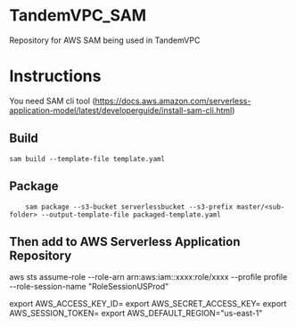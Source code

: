 # TandemVPC_SAM
Repository for AWS SAM being used in TandemVPC


# Instructions
You need SAM cli tool (https://docs.aws.amazon.com/serverless-application-model/latest/developerguide/install-sam-cli.html)

## Build

	sam build --template-file template.yaml
## Package

        sam package --s3-bucket serverlessbucket --s3-prefix master/<sub-folder> --output-template-file packaged-template.yaml

## Then add to AWS Serverless Application Repository
aws sts assume-role --role-arn arn:aws:iam::xxxx:role/xxxx --profile profile --role-session-name "RoleSessionUSProd"


export AWS_ACCESS_KEY_ID=
export AWS_SECRET_ACCESS_KEY=
export AWS_SESSION_TOKEN=
export AWS_DEFAULT_REGION="us-east-1"

